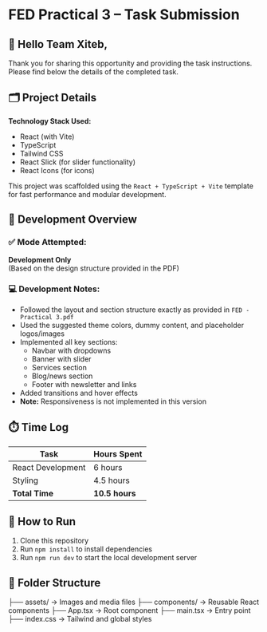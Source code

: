 # FED Practical 3 – Task Submission
## 👋 Hello Team Xiteb,

Thank you for sharing this opportunity and providing the task instructions.
Please find below the details of the completed task.

## 🗂️ Project Details

**Technology Stack Used:**

- React (with Vite)
- TypeScript
- Tailwind CSS
- React Slick (for slider functionality)
- React Icons (for icons)

This project was scaffolded using the `React + TypeScript + Vite` template for fast performance and modular development.

## 🔧 Development Overview
### ✅ Mode Attempted:
**Development Only**  
(Based on the design structure provided in the PDF)

### 💻 Development Notes:

- Followed the layout and section structure exactly as provided in `FED - Practical 3.pdf`
- Used the suggested theme colors, dummy content, and placeholder logos/images
- Implemented all key sections:
  - Navbar with dropdowns
  - Banner with slider
  - Services section
  - Blog/news section
  - Footer with newsletter and links
- Added transitions and hover effects
- **Note:** Responsiveness is not implemented in this version

## ⏱️ Time Log

| Task              | Hours Spent |
|-------------------|-------------|
| React Development | 6 hours     |
| Styling           | 4.5 hours   |
| **Total Time**    | **10.5 hours** |

## 🚀 How to Run

1. Clone this repository
2. Run `npm install` to install dependencies
3. Run `npm run dev` to start the local development server

## 📁 Folder Structure
├── assets/ → Images and media files
├── components/ → Reusable React components
├── App.tsx → Root component
├── main.tsx → Entry point
├── index.css → Tailwind and global styles


